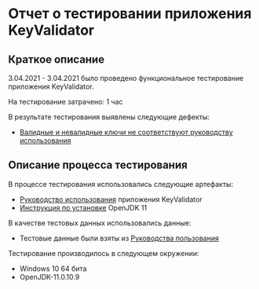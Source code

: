 # Отчет о тестировании приложения KeyValidator

## Краткое описание

3.04.2021 - 3.04.2021 было проведено функциональное тестирование приложения KeyValidator.

На тестирование затрачено: 1 час

В результате тестирования выявлены следующие дефекты:
* [Валидные и невалидные ключи не соответствуют руководству использования](https://github.com/AnastasiaMalchik/1.1.-Java-2./issues/1)

## Описание процесса тестирования

В процессе тестирования использовались следующие артефакты:
* [Руководство использования](https://github.com/netology-code/javaqa-homeworks/blob/master/intro/user-manual.md) приложения KeyValidator
* [Инструкция по установке](https://github.com/netology-code/javaqa-homeworks/blob/master/intro/openjdk11-manual.md) OpenJDK 11

В качестве тестовых данных использовались данные:
* Тестовые данные были взяты из [Руководства пользования](https://github.com/netology-code/javaqa-homeworks/blob/master/intro/user-manual.md)

Тестирование производилось в следующем окружении:
* Windows 10 64 бита
* OpenJDK-11.0.10.9
